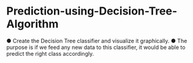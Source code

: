 # Prediction-using-Decision-Tree-Algorithm
● Create the Decision Tree classifier and visualize it graphically.  ● The purpose is if we feed any new data to this classifier, it would be able to  predict the right class accordingly. 
